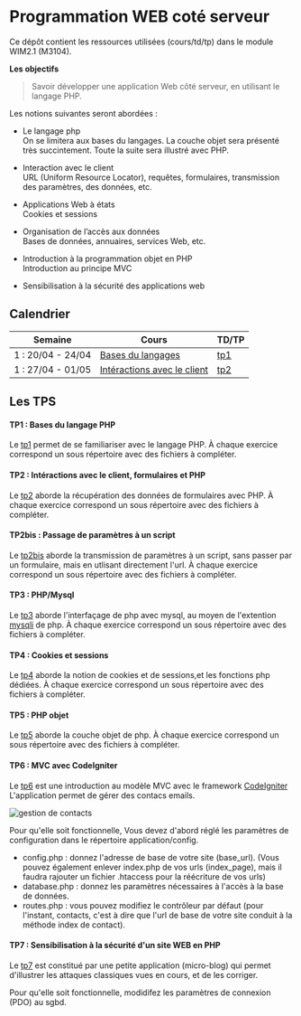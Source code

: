 # Programmation WEB coté serveur
Ce dépôt contient les ressources utilisées
(cours/td/tp) dans le module WIM2.1 (M3104).

**Les objectifs**

> Savoir développer une application Web côté serveur, en utilisant le langage PHP.

Les notions suivantes seront abordées :

- Le langage php   
 On se limitera aux bases du langages. La couche objet sera présenté très succintement. 
 Toute la suite sera illustré avec PHP.

- Interaction avec le client  
  URL (Uniform Resource Locator), requêtes, formulaires, transmission des paramètres, des données, etc.

- Applications Web à états  
  Cookies et sessions

- Organisation de l’accès aux données  
 Bases de données, annuaires, services Web, etc.

- Introduction à la programmation objet en PHP  
  Introduction au principe MVC

- Sensibilisation à la sécurité des applications web

## Calendrier  

| Semaine            | Cours                                                    | TD/TP              |
| ------------------ | -------------------------------------------------------- | ------------------ |
| 1 : 20/04 - 24/04  | [Bases du langages](./cours/coursphp.pdf)                | [tp1](./tp1)       |
| 1 : 27/04 - 01/05  | [Intéractions avec le client](./cours/coursphp2.pdf)     | [tp2](./tp2)       |

## Les TPS

#### TP1 : Bases du langage PHP
Le [tp1](./tp1) 
permet de se familiariser avec le langage PHP. 
À chaque exercice correspond  un  sous répertoire avec
des fichiers à compléter.

#### TP2 : Intéractions avec le client, formulaires et PHP
Le [tp2](http://www.iut-fbleau.fr/sitebp/web/wim21/?p=tp2)
aborde la récupération des données de formulaires avec PHP.
À chaque exercice correspond  un  sous répertoire avec
des fichiers à compléter.

#### TP2bis : Passage de paramètres à un script
Le [tp2bis](http://www.iut-fbleau.fr/sitebp/web/wim21/?p=tp2b)
aborde la transmission de paramètres à un script, sans 
passer par un formulaire, mais en utlisant directement l'url.
À chaque exercice correspond  un  sous répertoire avec
des fichiers à compléter.

#### TP3 : PHP/Mysql
Le [tp3](http://www.iut-fbleau.fr/sitebp/web/wim21/?p=tp4)
aborde l'interfaçage de php avec mysql, au moyen de l'extention 
[mysqli](http://php.net/manual/fr/book.mysqli.php) de php.
À chaque exercice correspond  un  sous répertoire avec
des fichiers à compléter.

#### TP4 : Cookies et sessions 
Le [tp4](http://www.iut-fbleau.fr/sitebp/web/wim21/?p=tp7)
aborde la notion de cookies et de sessions,et 
les fonctions php dédiées.
À chaque exercice correspond  un  sous répertoire avec
des fichiers à compléter.

#### TP5 : PHP objet
Le [tp5](http://www.iut-fbleau.fr/sitebp/web/wim21/?p=tp9)
aborde la couche objet de php.
À chaque exercice correspond  un  sous répertoire avec
des fichiers à compléter.

#### TP6 : MVC avec CodeIgniter
Le [tp6](http://www.iut-fbleau.fr/sitebp/web/wim21/?p=tp10)
est une introduction au modèle MVC avec le framework 
[CodeIgniter](https://www.codeigniter.com)
L'application permet de gérer des contacs emails.

![gestion de contacts](http://www.iut-fbleau.fr/sitebp/web/wim21/mvc/ci314.png)

Pour qu'elle soit fonctionnelle, 
Vous devez d'abord réglé les paramètres de configuration dans le répertoire application/config.

* config.php : donnez l'adresse de base de votre site (base_url). (Vous pouvez également enlever index.php de vos urls (index_page), mais il faudra rajouter un fichier .htaccess pour la réécriture de vos urls)
* database.php : donnez les paramètres nécessaires à l'accès à la base de données.
* routes.php : vous pouvez modifiez le contrôleur par défaut (pour l'instant, contacts, c'est à dire que l'url de base de votre site conduit à la méthode index de contact).


#### TP7 : Sensibilisation à la sécurité d'un site WEB en PHP
Le [tp7](http://www.iut-fbleau.fr/sitebp/web/wim21/?p=tp12)
est constitué par une petite application (micro-blog) qui 
permet d'illustrer les attaques classiques vues en cours, et 
de les corriger.

Pour qu'elle soit fonctionnelle, modidifez les paramètres de 
connexion (PDO) au sgbd.

